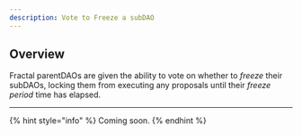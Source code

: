 ```yaml
---
description: Vote to Freeze a subDAO
---
```


## Overview

Fractal parentDAOs are given the ability to vote on whether to *freeze* their subDAOs, locking them from executing any proposals until their *freeze period* time has elapsed.

---

{% hint style="info" %}
Coming soon.
{% endhint %}
